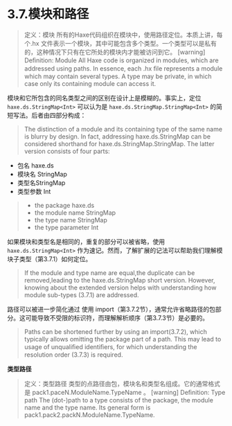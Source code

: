 # 3.7.模块和路径

> 定义：模块
>  所有的Haxe代码组织在模块中，使用路径定位。本质上讲，每个.hx 文件表示一个模块，其中可能包含多个类型。一个类型可以是私有的，这种情况下只有在它所处的模块内才能被访问到它。
>  [warning] Deﬁnition: Module
>  All Haxe code is organized in modules, which are addressed using paths. In essence, each .hx ﬁle represents a module which may contain several types. A type may be private, in which case only its containing module can access it.

模块和它所包含的同名类型之间的区别在设计上是模糊的。事实上，定位 `haxe.ds.StringMap<Int>` 可以认为是 `haxe.ds.StringMap.StringMap<Int>` 的简短写法。后者由四部分构成：

> The distinction of a module and its containing type of the same name is blurry by design. In fact, addressing haxe.ds.StringMap can be considered shorthand for haxe.ds.StringMap.StringMap. The latter version consists of four parts:

- 包名 haxe.ds
- 模块名 StringMap
- 类型名StringMap
- 类型参数 Int

> - the package haxe.ds
> - the module name StringMap
> - the type name StringMap
> - the type parameter Int

如果模块和类型名是相同的，重复的部分可以被省略，使用 `haxe.ds.StringMap<Int>` 作为速记。然而，了解扩展的记法可以帮助我们理解模块子类型（第3.7.1）如何定位。

> If the module and type name are equal,the duplicate can be removed,leading to the haxe.ds.StringMap short version. However, knowing about the extended version helps with understanding how module sub-types (3.7.1) are addressed.

路径可以被进一步简化通过 使用 import（第3.7.2节），通常允许省略路径的包部分。这可能导致不受限的标识符，而理解解析顺序（第3.7.3节）是必要的。

> Paths can be shortened further by using an import(3.7.2), which typically allows omitting the package part of a path. This may lead to usage of unqualiﬁed identiﬁers, for which understanding the resolution order (3.7.3) is required.

**类型路径**

> 定义：类型路径
>  类型的点路径由包，模块名和类型名组成。它的通常格式是 pack1.paceN.ModuleName.TypeName 。
>  [warning] Deﬁnition: Type path
>  The (dot-)path to a type consists of the package, the module name and the type name. Its general form is pack1.pack2.packN.ModuleName.TypeName.